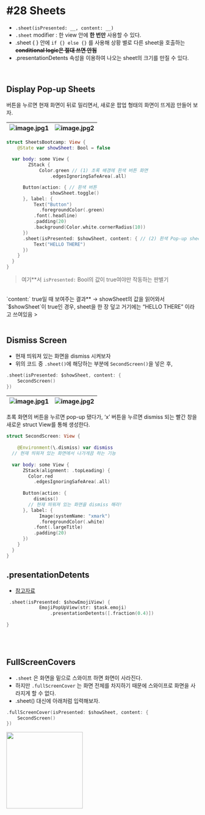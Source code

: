 # **#28 Sheets**

- `.sheet(isPresented: __, content: __)`
- `.sheet` modifier : 한 view 안에 **한 번만** 사용할 수 있다.
- .sheet { } 안에 `if {} else {}` 를 사용해 상황 별로 다른 sheet을 호출하는 ~~**conditional logic은 절대 쓰면 안됨**~~
- .presentationDetents 속성을 이용하여 나오는 sheet의 크기를 만질 수 있다.

<br>

## **Display Pop-up Sheets**

버튼을 누르면 현재 화면이 뒤로 밀리면서, 새로운 팝업 형태의 화면이 뜨게끔 만들어 보자.

![image.jpg1](https://user-images.githubusercontent.com/126866283/235476385-fec5eaf2-cde4-4dda-bf70-d54f3118ad3f.png) |![image.jpg2](https://user-images.githubusercontent.com/126866283/235476481-ccff0b38-aad0-45b4-8fdf-17630970ddbd.png)
--- | ---

```swift
struct SheetsBootcamp: View {
	@State var showSheet: Bool = false
    
  var body: some View {
		ZStack {
			Color.green // (1) 초록 배경에 흰색 버튼 화면
				.edgesIgnoringSafeArea(.all)

      Button(action: { // 흰색 버튼
				showSheet.toggle()
      }, label: {
	      Text("Button")
	        .foregroundColor(.green)
          .font(.headline)
          .padding(20)
          .background(Color.white.cornerRadius(10))
      })
      .sheet(isPresented: $showSheet, content: { // (2) 흰색 Pop-up sheet
	      Text("HELLO THERE")
      })
    }
  }
}
```

> 여기**서 `isPresented:` Bool의 값이 true여야만 작동하는 판별기 
<br>
`content:` true일 때 보여주는 결과** → showSheet의 값을 읽어와서`$showSheet`이 true인 경우, sheet을 한 장 덮고 거기에는 “HELLO THERE” 이라고 쓰여있음
> 
<br>
<br>

## **Dismiss Screen**

- 현재 띄워져 있는 화면을 dismiss 시켜보자
- 위의 코드 중 `.sheet()`에 해당하는 부분에 `SecondScreen()`을 넣은 후,

```swift
.sheet(isPresented: $showSheet, content: {
	SecondScreen()
})
```

![image.jpg1](https://user-images.githubusercontent.com/126866283/235476385-fec5eaf2-cde4-4dda-bf70-d54f3118ad3f.png) |![image.jpg2](https://user-images.githubusercontent.com/126866283/235477181-2ae8ec09-a36e-4f18-aabd-abeba97ada5f.png)
--- | ---

초록 화면의 버튼을 누르면 pop-up 됐다가, ‘x’ 버튼을 누르면 dismiss 되는 빨간 창을 새로운 struct View를 통해 생성한다.

```swift
struct SecondScreen: View {
    
	@Environment(\.dismiss) var dismiss
  // 현재 띄워져 있는 화면에서 나가게끔 하는 기능
    
  var body: some View {
	  ZStack(alignment: .topLeading) {
	    Color.red
	      .edgesIgnoringSafeArea(.all)
            
      Button(action: {
	      dismiss()
        // 현재 띄워져 있는 화면을 dismiss 해라!
      }, label: {
		    Image(systemName: "xmark")
	        .foregroundColor(.white)
          .font(.largeTitle)
          .padding(20)
      })
    }
  }
}
```


## .presentationDetents
- [참고자료](https://developer.apple.com/documentation/swiftui/image/presentationdetents(_:))

```swift
 .sheet(isPresented: $showEmojiView) {
            EmojiPopUpView(str: $task.emoji)
                .presentationDetents([.fraction(0.4)])
              
}
```

<br>
<br>

## **FullScreenCovers**

- `.sheet` 은 화면을 밑으로 스와이프 하면 화면이 사라진다.
- 하지만 `.fullScreenCover` 는 화면 전체를 차지하기 때문에 스와이프로 화면을 사라지게 할 수 없다.
- .sheet() 대신에 아래처럼 입력해보자.

```swift
.fullScreenCover(isPresented: $showSheet, content: {
	SecondScreen()
})
```

<img src="https://user-images.githubusercontent.com/126866283/235477825-9a5276d8-03c1-493b-9f13-49554ab3cd2e.png" width=200>

